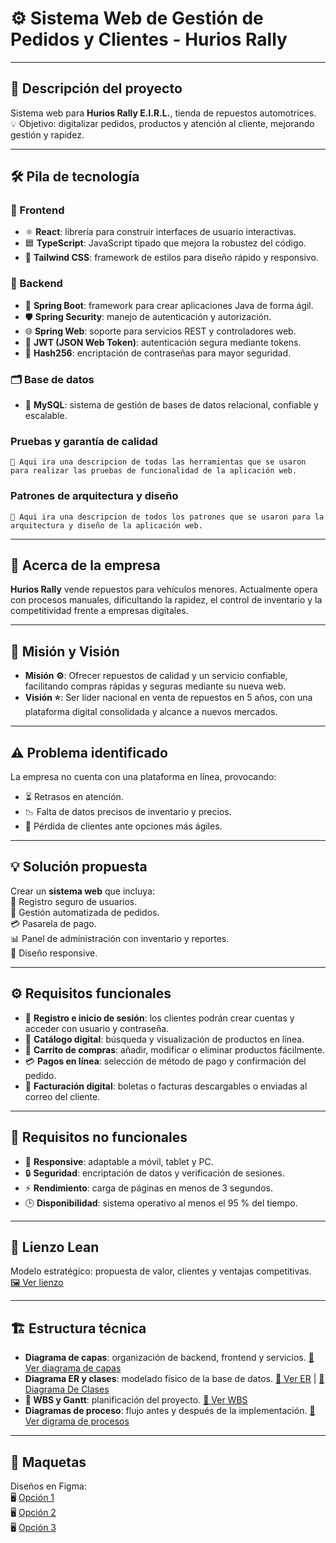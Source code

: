 # ⚙️ Sistema Web de Gestión de Pedidos y Clientes - Hurios Rally

----------
## 📖 Descripción del proyecto  
Sistema web para **Hurios Rally E.I.R.L.**, tienda de repuestos automotrices.  
💡 Objetivo: digitalizar pedidos, productos y atención al cliente, mejorando gestión y rapidez.

---------


## 🛠️ Pila de tecnología

### 🎨 Frontend  
- ⚛️ **React**: librería para construir interfaces de usuario interactivas.  
- 🟦 **TypeScript**: JavaScript tipado que mejora la robustez del código.  
- 🎯 **Tailwind CSS**: framework de estilos para diseño rápido y responsivo.

### 🔧 Backend  
- 🌱 **Spring Boot**: framework para crear aplicaciones Java de forma ágil.  
- 🛡️ **Spring Security**: manejo de autenticación y autorización.  
- 🌐 **Spring Web**: soporte para servicios REST y controladores web.  
- 🔑 **JWT (JSON Web Token)**: autenticación segura mediante tokens.  
- 🧩 **Hash256**: encriptación de contraseñas para mayor seguridad.

### 🗂️ Base de datos  
- 🐬 **MySQL**: sistema de gestión de bases de datos relacional, confiable y escalable.

### Pruebas y garantía de calidad  
``📝 Aqui ira una descripcion de todas las herramientas que se usaron para realizar las pruebas de funcionalidad de la aplicación web.``
### Patrones de arquitectura y diseño  
``📝 Aqui ira una descripcion de todos los patrones que se usaron para la arquitectura y diseño de la aplicación web.``

---

## 🏢 Acerca de la empresa  
**Hurios Rally** vende repuestos para vehículos menores.  Actualmente opera con procesos manuales, dificultando la rapidez, el control de inventario y la competitividad frente a empresas digitales.

---

## 🎯 Misión y Visión  
- **Misión ⚙️**: Ofrecer repuestos de calidad y un servicio confiable, facilitando compras rápidas y seguras mediante su nueva web.  
- **Visión ⭐**: Ser líder nacional en venta de repuestos en 5 años, con una plataforma digital consolidada y alcance a nuevos mercados.

---

## ⚠️ Problema identificado  
La empresa no cuenta con una plataforma en línea, provocando:  
- ⏳ Retrasos en atención.  
- 📉 Falta de datos precisos de inventario y precios.  
- 🚫 Pérdida de clientes ante opciones más ágiles.

---

## 💡 Solución propuesta  
Crear un **sistema web** que incluya:  
👤 Registro seguro de usuarios.  
🤖 Gestión automatizada de pedidos.  
💳 Pasarela de pago.  
📊 Panel de administración con inventario y reportes.  
📱 Diseño responsive.

---

## ⚙️ Requisitos funcionales  

- 👥 **Registro e inicio de sesión**: los clientes podrán crear cuentas y acceder con usuario y contraseña.  
- 🔎 **Catálogo digital**: búsqueda y visualización de productos en línea.  
- 🛒 **Carrito de compras**: añadir, modificar o eliminar productos fácilmente.  
- 💳 **Pagos en línea**: selección de método de pago y confirmación del pedido.  
- 🧾 **Facturación digital**: boletas o facturas descargables o enviadas al correo del cliente.
---


## 🚀 Requisitos no funcionales  
- 📱 **Responsive**: adaptable a móvil, tablet y PC.  
- 🔒 **Seguridad**: encriptación de datos y verificación de sesiones.  
- ⚡ **Rendimiento**: carga de páginas en menos de 3 segundos.  
- 🕒 **Disponibilidad**: sistema operativo al menos el 95 % del tiempo.


---

## 🧩 Lienzo Lean  
Modelo estratégico: propuesta de valor, clientes y ventajas competitivas.  
[🖼️ Ver lienzo](https://utpedupe-my.sharepoint.com/:i:/r/personal/u23200248_utp_edu_pe/Documents/Proyecto%20para%20la%20Empresa%20Hurios/EDT%20-%20LEANCANVAS/LEAN-CANVAS.png?csf=1&web=1&e=Zh2l1P)

---

## 🏗️ Estructura técnica  
- **Diagrama de capas**: organización de backend, frontend y servicios. [🔗 Ver diagrama de capas](https://utpedupe-my.sharepoint.com/:i:/r/personal/u23200248_utp_edu_pe/Documents/Proyecto%20para%20la%20Empresa%20Hurios/Diagramas/Diagrama%20de%20capas.png?csf=1&web=1&e=JcQOFK)  
- **Diagrama ER y clases**: modelado físico de la base de datos. [🔗  Ver ER](https://utpedupe-my.sharepoint.com/:i:/r/personal/u23200248_utp_edu_pe/Documents/Proyecto%20para%20la%20Empresa%20Hurios/Diagramas/ModeloConceptualBD.png?csf=1&web=1&e=LUOHGt) | [🔗 Diagrama De Clases](https://utpedupe-my.sharepoint.com/:i:/r/personal/u23200248_utp_edu_pe/Documents/Proyecto%20para%20la%20Empresa%20Hurios/Diagramas/Diagrama%20De%20Clases.jpg?csf=1&web=1&e=LHTXze)
- **📅 WBS y Gantt**: planificación del proyecto. [🔗 Ver WBS](https://utpedupe-my.sharepoint.com/:i:/r/personal/u23200248_utp_edu_pe/Documents/Proyecto%20para%20la%20Empresa%20Hurios/EDT%20-%20LEANCANVAS/wbs.jpeg?csf=1&web=1&e=Jexeag)  
-  **Diagramas de proceso**: flujo antes y después de la implementación. [🔗 Ver digrama de procesos](https://utpedupe-my.sharepoint.com/:i:/r/personal/u23200248_utp_edu_pe/Documents/Proyecto%20para%20la%20Empresa%20Hurios/Diagramas/Diagrama%20de%20procesos.png?csf=1&web=1&e=EkQZpH)


---

## 🎨 Maquetas  
Diseños en Figma:  
🖥️ [Opción 1](https://www.figma.com/design/gc8CHi6vDQF9jiQ3KA9XOb/Vista_Usuario_1?fuid=1541204056578805248#)  
🖥️ [Opción 2](https://www.figma.com/design/HLAsnYu1cTmO4OYunQD27S/Vista_Usuario_2?node-id=0-1&t=LRGjgNH0x6vQM66F-1)  
🖥️ [Opción 3](https://www.figma.com/design/HLAsnYu1cTmO4OYunQD27S/Vista_Usuario_2?node-id=0-1&t=LRGjgNH0x6vQM66F-1)
